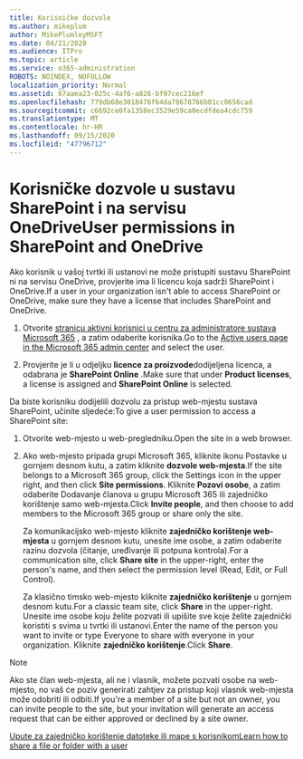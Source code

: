 ```yaml
---
title: Korisničke dozvole
ms.author: mikeplum
author: MikePlumleyMSFT
ms.date: 04/21/2020
ms.audience: ITPro
ms.topic: article
ms.service: o365-administration
ROBOTS: NOINDEX, NOFOLLOW
localization_priority: Normal
ms.assetid: 67aaea23-025c-4af6-a826-bf97cec216ef
ms.openlocfilehash: 779db68e3018476f64da78678766b81cc0656cad
ms.sourcegitcommit: c6692ce0fa1358ec3529e59ca0ecdfdea4cdc759
ms.translationtype: MT
ms.contentlocale: hr-HR
ms.lasthandoff: 09/15/2020
ms.locfileid: "47796712"
---
```

# <a name="user-permissions-in-sharepoint-and-onedrive"></a><span data-ttu-id="8c581-102">Korisničke dozvole u sustavu SharePoint i na servisu OneDrive</span><span class="sxs-lookup"><span data-stu-id="8c581-102">User permissions in SharePoint and OneDrive</span></span>

<span data-ttu-id="8c581-103">Ako korisnik u vašoj tvrtki ili ustanovi ne može pristupiti sustavu SharePoint ni na servisu OneDrive, provjerite ima li licencu koja sadrži SharePoint i OneDrive.</span><span class="sxs-lookup"><span data-stu-id="8c581-103">If a user in your organization isn't able to access SharePoint or OneDrive, make sure they have a license that includes SharePoint and OneDrive.</span></span> 
  
1. <span data-ttu-id="8c581-104">Otvorite [stranicu aktivni korisnici u centru za administratore sustava Microsoft 365](https://portal.office.com/adminportal/home#/users) , a zatim odaberite korisnika.</span><span class="sxs-lookup"><span data-stu-id="8c581-104">Go to the [Active users page in the Microsoft 365 admin center](https://portal.office.com/adminportal/home#/users) and select the user.</span></span> 
    
2. <span data-ttu-id="8c581-105">Provjerite je li u odjeljku **licence za proizvode**dodijeljena licenca, a odabrana je **SharePoint Online** .</span><span class="sxs-lookup"><span data-stu-id="8c581-105">Make sure that under **Product licenses**, a license is assigned and **SharePoint Online** is selected.</span></span> 
    
 <span data-ttu-id="8c581-106">Da biste korisniku dodijelili dozvolu za pristup web-mjestu sustava SharePoint, učinite sljedeće:</span><span class="sxs-lookup"><span data-stu-id="8c581-106">To give a user permission to access a SharePoint site:</span></span> 
  
1. <span data-ttu-id="8c581-107">Otvorite web-mjesto u web-pregledniku.</span><span class="sxs-lookup"><span data-stu-id="8c581-107">Open the site in a web browser.</span></span>
    
2. <span data-ttu-id="8c581-108">Ako web-mjesto pripada grupi Microsoft 365, kliknite ikonu Postavke u gornjem desnom kutu, a zatim kliknite **dozvole web-mjesta**.</span><span class="sxs-lookup"><span data-stu-id="8c581-108">If the site belongs to a Microsoft 365 group, click the Settings icon in the upper right, and then click **Site permissions**.</span></span> <span data-ttu-id="8c581-109">Kliknite **Pozovi osobe**, a zatim odaberite Dodavanje članova u grupu Microsoft 365 ili zajedničko korištenje samo web-mjesta.</span><span class="sxs-lookup"><span data-stu-id="8c581-109">Click **Invite people**, and then choose to add members to the Microsoft 365 group or share only the site.</span></span> 
    
    <span data-ttu-id="8c581-110">Za komunikacijsko web-mjesto kliknite **zajedničko korištenje web-mjesta** u gornjem desnom kutu, unesite ime osobe, a zatim odaberite razinu dozvola (čitanje, uređivanje ili potpuna kontrola).</span><span class="sxs-lookup"><span data-stu-id="8c581-110">For a communication site, click **Share site** in the upper-right, enter the person's name, and then select the permission level (Read, Edit, or Full Control).</span></span> 
    
    <span data-ttu-id="8c581-111">Za klasično timsko web-mjesto kliknite **zajedničko korištenje** u gornjem desnom kutu.</span><span class="sxs-lookup"><span data-stu-id="8c581-111">For a classic team site, click **Share** in the upper-right.</span></span> <span data-ttu-id="8c581-112">Unesite ime osobe koju želite pozvati ili upišite sve koje želite zajednički koristiti s svima u tvrtki ili ustanovi.</span><span class="sxs-lookup"><span data-stu-id="8c581-112">Enter the name of the person you want to invite or type Everyone to share with everyone in your organization.</span></span> <span data-ttu-id="8c581-113">Kliknite **zajedničko korištenje**.</span><span class="sxs-lookup"><span data-stu-id="8c581-113">Click **Share**.</span></span>
    
> [!NOTE]
> <span data-ttu-id="8c581-114">Ako ste član web-mjesta, ali ne i vlasnik, možete pozvati osobe na web-mjesto, no vaš će poziv generirati zahtjev za pristup koji vlasnik web-mjesta može odobriti ili odbiti.</span><span class="sxs-lookup"><span data-stu-id="8c581-114">If you're a member of a site but not an owner, you can invite people to the site, but your invitation will generate an access request that can be either approved or declined by a site owner.</span></span> 
  
[<span data-ttu-id="8c581-115">Upute za zajedničko korištenje datoteke ili mape s korisnikom</span><span class="sxs-lookup"><span data-stu-id="8c581-115">Learn how to share a file or folder with a user</span></span>](https://go.microsoft.com/fwlink/?linkid=533408)
  

